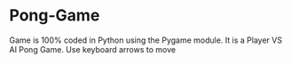 # Pong-Game
Game is 100% coded in Python using the Pygame module. 
It is a Player VS AI Pong Game. Use keyboard arrows to move
